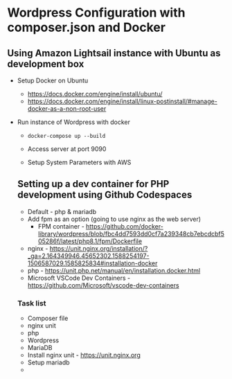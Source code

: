 # Wordpress Configuration with **composer.json** and **Docker**

## Using Amazon Lightsail instance with Ubuntu as development box
* Setup Docker on Ubuntu
  * https://docs.docker.com/engine/install/ubuntu/
  * https://docs.docker.com/engine/install/linux-postinstall/#manage-docker-as-a-non-root-user
* Run instance of Wordpress with docker
  * `docker-compose up --build`
  * Access server at port 9090 

  * Setup System Parameters with AWS


  ## Setting up a dev container for PHP development using Github Codespaces
  * Default - php & mariadb
  * Add fpm as an option (going to use nginx as the web server)
    * FPM container - https://github.com/docker-library/wordpress/blob/fbc4dd7593dd0cf7a239348cb7ebcdcbf505286f/latest/php8.1/fpm/Dockerfile
  * nginx - https://unit.nginx.org/installation/?_ga=2.164349946.45652302.1588254197-1506587029.1585825834#installation-docker
  * php - https://unit.php.net/manual/en/installation.docker.html
  * Microsoft VSCode Dev Containers - https://github.com/Microsoft/vscode-dev-containers

  ### Task list 
  * Composer file
   * nginx unit
   * php
   * Wordpress
   * MariaDB
  * Install nginx unit - https://unit.nginx.org
  * Setup mariadb
  *